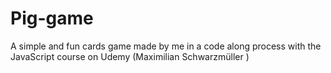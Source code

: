 # Pig-game
A simple and fun cards game made by me in a code along process with the JavaScript course on Udemy (Maximilian Schwarzmüller )
